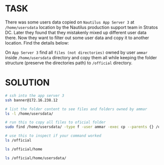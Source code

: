 # TASK

There was some users data copied on `Nautilus App Server 3` at `/home/usersdata` location by the Nautilus production support team in Stratos DC. Later they found that they mistakenly mixed up different user data there. Now they want to filter out some user data and copy it to another location. Find the details below:

On `App Server 3` find all `files (not directories)` owned by user `ammar` inside `/home/usersdata` directory and copy them all while keeping the folder structure (preserve the directories path) to `/official` directory.

# SOLUTION

```bash
# ssh into the app server 3
ssh banner@172.16.238.12

# list the folder content to see files and folders owned by ammar
ls -l /home/usersdata/

# run this to copy all files to oficial folder
sudo find /home/usersdata/ -type f -user ammar -exec cp --parents {} /official \;

# use this to inspect if your command worked
ls /official

ls /official/home

ls /official/home/usersdata/
```
